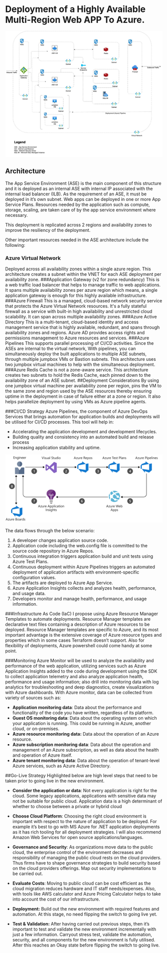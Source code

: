 # Deployment of a Highly Available Multi-Region Web APP To Azure.

![IDD Design](asset/IDD.jpg)

## Architecture
The App Service Environment (ASE) is the main component of this structure and it is deployed as an internal ASE with internal IP associated with the internal load balancer (ILB). As the requirement of an ASE, it must be deployed in it’s own subnet. Web apps can be deployed in one or more App Service Plans. Resources needed by the application such as compute, storage, scaling, are taken care of by the app service environment where necessary.

This deployment is replicated across 2 regions and availability zones to improve the resiliency of the deployment.

Other important resources needed in the ASE architecture include the following:
### Azure Virtual Network
Deployed across all availability zones within a single azure region. This architecture creates a subnet within the VNET for each ASE deployment per availability zone.
###Application Gateway (v2 for zone redundancy)
This is a web traffic load balancer that helps to manage traffic to web applications. It spans multiple availability zones per azure region which means, a single application gateway is enough for this highly available infrastructure.
###Azure Firewall
This is a managed, cloud-based network security service that protects the Azure Virtual Network resources. It's a fully stateful firewall as a service with built-in high availability and unrestricted cloud scalability. It can span across multiple availability zones.
###Azure Active Directory
This is a multi-tenant, cloud-based identity and access management service that is highly available, redundant, and spans through availability zones and regions. Azure AD provides access rights and permissions management to Azure resources and services.
###Azure Pipelines
This supports parallel processing of CI/CD activities. Since the ASEs are internal to the virtual network, With pipelines, you can simultaneously deploy the built applications to multiple ASE subnets, through multiple jumpbox VMs or Bastion subnets. This architecture uses two jumpbox virtual machines to help with the simultaneous deployment. 
###Azure Redis Cache
is not a zone-aware service. This architecture creates two subnets to hold the Redis Cache, each pinned down to the availability zone of an ASE subnet.
##Deployment Considerations
By using one jumpbox virtual machine per availability zone per region, pins the VM to the same zone and region used by the ASE resources thereby ensuring uptime in the deployment in case of failure either at a zone or region. It also helps parallelize deployment by using VMs as Azure pipeline agents.

###CI/CD Strategy
Azure Pipelines, the component of Azure DevOps Services that brings automation for application builds and deployments will be utilised for CI/CD processes. This tool will help in:
- Accelerating the application development and development lifecycles.
- Building quality and consistency into an automated build and release process
- Increasing application stability and uptime.

![CICD strategy](asset/cicd.png)

The data flows through the below scenario:
1. A developer changes application source code.
2. Application code including the web.config file is committed to the source code repository in Azure Repos.
3. Continuous integration triggers application build and unit tests using Azure Test Plans.
4. Continuous deployment within Azure Pipelines triggers an automated deployment of application artifacts with environment-specific configuration values.
5. The artifacts are deployed to Azure App Service.
6. Azure Application Insights collects and analyzes health, performance, and usage data.
7. Developers monitor and manage health, performance, and usage information.

###Infrastructure As Code (IaC)
I propose using Azure Resource Manager Templates to automate deployments. Resource Manager templates are declarative text files containing a description of Azure resources to be deployed. Resource Manager templates are specific to Azure, and its most important advantage is the extensive coverage of Azure resource types and properties which in some cases Terraform doesn’t support. Also for flexibility of deployments, Azure powershell could come handy at some point.

###Monitoring
Azure Monitor will be used to analyze the availability and performance of the web application, utilizing services such as Azure Application Insights added to the code during development using the SDK to collect application telemetry and also analyze application health, performance and usage information; also drill into monitoring data with log analytics for troubleshooting and deep diagnostics, create visualizations with Azure dashboards.
With Azure monitor, data can be collected from variety of sources such as:

- **Application monitoring data**: Data about the performance and functionality of the code you have written, regardless of its platform.
- **Guest OS monitoring data**: Data about the operating system on which your application is running. This could be running in Azure, another cloud, or on-premises.
- **Azure resource monitoring data:** Data about the operation of an Azure resource.
- **Azure subscription monitoring data**: Data about the operation and management of an Azure subscription, as well as data about the health and operation of Azure itself.
- **Azure tenant monitoring data**: Data about the operation of tenant-level Azure services, such as Azure Active Directory.

##Go-Live Strategy
Highlighted below are high level steps that need to be taken prior to going live in the new environment.

- **Consider the application or data**: Not every application is right for the cloud. Some legacy applications, applications with sensitive data may not be suitable for public cloud. Application data is a high determinant of whether to choose between a private or hybrid cloud

- **Choose Cloud Platform**: Choosing the right cloud environment is important with respect to the nature of application to be deployed. For example it’s best to go with MS Azure for .NET application deployments as it has rich tooling for all deployment strategies. I will also recommend Amazon Web Services for open source applications/languages.

- **Governance and Security**: As organizations move data to the public cloud, the enterprise control of the environment decreases and responsibility of managing the public cloud rests on the cloud providers. Thus firms have to shape governance strategies to build security based on the cloud providers offerings.
Map out security implementations to be carried out.

- **Evaluate Costs**: Moving to public cloud can be cost efficient as the cloud migration reduces hardware and IT staff needs/expenses. Also, with tools like AWS calculator and Azure Pricing Calculator helps to take into account the cost of our infrastructure.

- **Deployment:**  Build out the new environment with required features and automation. At this stage, no need flipping the switch to going live yet. 

- **Test & Validation:** After having carried out previous steps, then it’s important to test and validate the new environment incrementally with just a few information. Carryout stress test, validate the automation, security, and all components for the new environment is fully utilised. After this reaches an Okay state before flipping the switch to going live.
